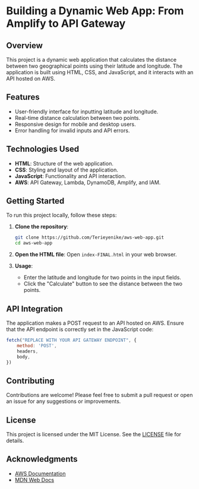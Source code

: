 # Building a Dynamic Web App: From Amplify to API Gateway

## Overview

This project is a dynamic web application that calculates the distance between two geographical points using their latitude and longitude. The application is built using HTML, CSS, and JavaScript, and it interacts with an API hosted on AWS.

## Features

- User-friendly interface for inputting latitude and longitude.
- Real-time distance calculation between two points.
- Responsive design for mobile and desktop users.
- Error handling for invalid inputs and API errors.

## Technologies Used

- **HTML**: Structure of the web application.
- **CSS**: Styling and layout of the application.
- **JavaScript**: Functionality and API interaction.
- **AWS**: API Gateway, Lambda, DynamoDB, Amplify, and IAM.

## Getting Started

To run this project locally, follow these steps:

1. **Clone the repository**:
   ```bash
   git clone https://github.com/Terieyenike/aws-web-app.git
   cd aws-web-app
   ```

2. **Open the HTML file**:
   Open `index-FINAL.html` in your web browser.

3. **Usage**:
   - Enter the latitude and longitude for two points in the input fields.
   - Click the "Calculate" button to see the distance between the two points.

## API Integration

The application makes a POST request to an API hosted on AWS. Ensure that the API endpoint is correctly set in the JavaScript code:

```javascript
fetch("REPLACE WITH YOUR API GATEWAY ENDPOINT", {
    method: 'POST',
    headers,
    body,
})
```

## Contributing

Contributions are welcome! Please feel free to submit a pull request or open an issue for any suggestions or improvements.

## License

This project is licensed under the MIT License. See the [LICENSE](LICENSE) file for details.

## Acknowledgments

- [AWS Documentation](https://aws.amazon.com/documentation/)
- [MDN Web Docs](https://developer.mozilla.org/)

